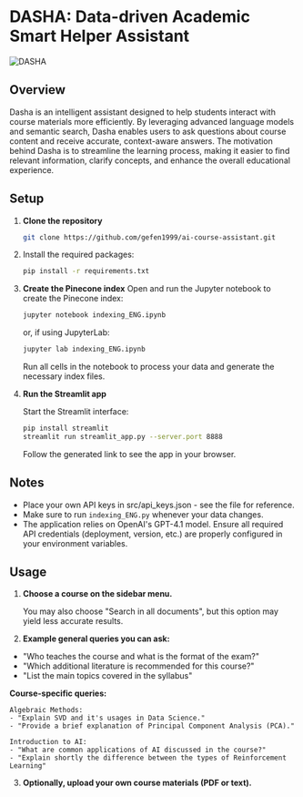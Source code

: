 # DASHA: Data-driven Academic Smart Helper Assistant
![DASHA](https://i.ibb.co/NdZFwskX/HEADER.png)

## Overview
Dasha is an intelligent assistant designed to help students interact with course materials more efficiently.
By leveraging advanced language models and semantic search, Dasha enables users to ask questions about course content and receive accurate, context-aware answers. The motivation behind Dasha is to streamline the learning process, making it easier to find relevant information, clarify concepts, and enhance the overall educational experience.

## Setup
1. **Clone the repository**

   ```sh
   git clone https://github.com/gefen1999/ai-course-assistant.git
   ```
2. Install the required packages:
   ```sh
   pip install -r requirements.txt
   ```
3. **Create the Pinecone index**
   Open and run the Jupyter notebook to create the Pinecone index:
   ```sh
   jupyter notebook indexing_ENG.ipynb
   ```
   or, if using JupyterLab:
   ```sh
   jupyter lab indexing_ENG.ipynb
   ```

   Run all cells in the notebook to process your data and generate the necessary index files.

3. **Run the Streamlit app**

   Start the Streamlit interface:
   ```sh
   pip install streamlit
   streamlit run streamlit_app.py --server.port 8888
   ```
   Follow the generated link to see the app in your browser.

## Notes
- Place your own API keys in src/api_keys.json - see the file for reference.
- Make sure to run `indexing_ENG.py` whenever your data changes.
- The application relies on OpenAI's GPT-4.1 model. Ensure all required API credentials (deployment, version, etc.) are properly configured in your environment variables.

## Usage
1. **Choose a course on the sidebar menu.**

    You may also choose "Search in all documents", but this option may yield less accurate results.
2. **Example general queries you can ask:**
- "Who teaches the course and what is the format of the exam?"
- "Which additional literature is recommended for this course?"
- "List the main topics covered in the syllabus"

**Course-specific queries:**

    Algebraic Methods: 
    - "Explain SVD and it's usages in Data Science."
    - "Provide a brief explanation of Principal Component Analysis (PCA)."
  
    Introduction to AI:
    - "What are common applications of AI discussed in the course?"
    - "Explain shortly the difference between the types of Reinforcement Learning"

3. **Optionally, upload your own course materials (PDF or text).**